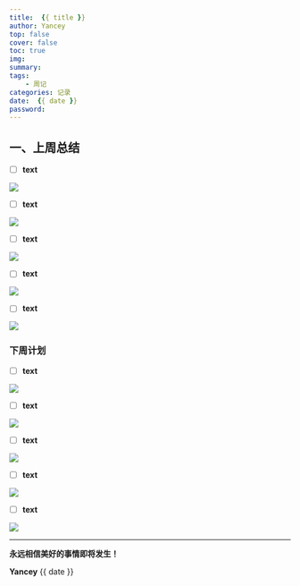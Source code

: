 ```yaml
---
title:  {{ title }} 
author: Yancey
top: false
cover: false
toc: true
img: 
summary: 
tags: 
    - 周记
categories: 记录
date:  {{ date }} 
password:
---
```

## 一、上周总结

- [ ] **text**



<img src="https://yancey597.github.io/titiepic/1.jpg" ></img>

- [ ] **text**



<img src="https://yancey597.github.io/titiepic/1.jpg" ></img>

- [ ] **text**



<img src="https://yancey597.github.io/titiepic/1.jpg" ></img>

- [ ] **text**



<img src="https://yancey597.github.io/titiepic/1.jpg" ></img>

- [ ] **text**



<img src="https://yancey597.github.io/titiepic/1.jpg" ></img>

### 下周计划

- [ ] **text**



<img src="https://yancey597.github.io/titiepic/1.jpg" ></img>

- [ ] **text**



<img src="https://yancey597.github.io/titiepic/1.jpg" ></img>

- [ ] **text**



<img src="https://yancey597.github.io/titiepic/1.jpg" ></img>

- [ ] **text**



<img src="https://yancey597.github.io/titiepic/1.jpg" ></img>

- [ ] **text**



<img src="https://yancey597.github.io/titiepic/1.jpg" ></img>


---
**永远相信美好的事情即将发生！**

**Yancey**
{{ date }}